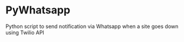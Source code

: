 # PyWhatsapp
Python script to send notification via Whatsapp when a site goes down using Twilio API
